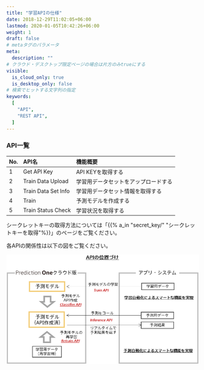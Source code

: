 ```yaml
---
title: "学習APIの仕様"
date: 2018-12-29T11:02:05+06:00
lastmod: 2020-01-05T10:42:26+06:00
weight: 1
draft: false
# metaタグのパラメータ
meta:
  description: ""
# クラウド・デスクトップ限定ページの場合は片方のみtrueにする
visible:
  is_cloud_only: true
  is_desktop_only: false
# 検索でヒットする文字列の指定
keywords:
  [
    "API",
    "REST API",
  ]
---
```


### API一覧

| No.  |  API名     | 機能概要              |
| :--- | :--------- | :------------------  |
|1 | Get API Key| API KEYを取得する|
|2 | Train Data Upload| 学習用データセットをアップロードする|
|3 | Train Data Set Info| 学習用データセット情報を取得する|
|4 | Train| 予測モデルを作成する|
|5 | Train Status Check| 学習状況を取得する|

シークレットキーの取得方法については「{{% a_in "secret_key/" "シークレットキーを取得"%}}」のページをご覧ください。

各APIの関係性は以下の図をご覧ください。

![](../img/t_slide109.png)


